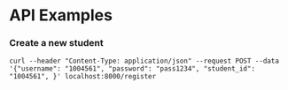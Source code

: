# API Examples

### Create a new student

```
curl --header "Content-Type: application/json" --request POST --data '{"username": "1004561", "password": "pass1234", "student_id": "1004561", }' localhost:8000/register
```

